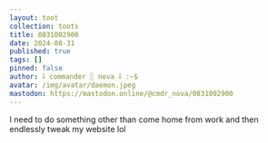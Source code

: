 ```yaml
---
layout: toot
collection: toots
title: 0831002900
date: 2024-08-31
published: true
tags: []
pinned: false
author: ⸸ commander ░ nova ⸸ :~$
avatar: /img/avatar/daemon.jpeg
mastodon: https://mastodon.online/@cmdr_nova/0831002900
---
```


I need to do something other than come home from work and then endlessly tweak my website lol
